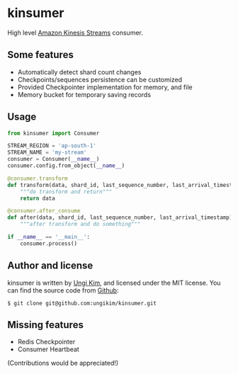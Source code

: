 kinsumer
========

High level [Amazon Kinesis Streams](https://aws.amazon.com/kinesis/streams/) consumer.

Some features
-------------

* Automatically detect shard count changes
* Checkpoints/sequences persistence can be customized
* Provided Checkpointer implementation for memory, and file
* Memory bucket for temporary saving records

Usage
-----

```python
from kinsumer import Consumer

STREAM_REGION = 'ap-south-1'
STREAM_NAME = 'my-stream'
consumer = Consumer(__name__)
consumer.config.from_object(__name__)

@consumer.transform
def transform(data, shard_id, last_sequence_number, last_arrival_timestamp):
    """do transform and return"""
    return data

@consumer.after_consume
def after(data, shard_id, last_sequence_number, last_arrival_timestamp):
    """after transform and do something"""

if __name__ == '__main__':
    consumer.process()
```

Author and license
------------------

kinsumer is written by [Ungi Kim](https://ungikim.me/), and licensed under the MIT license.  You can find the source code from [Github](https://github.com/ungikim/kinsumer):

```
$ git clone git@github.com:ungikim/kinsumer.git
```

Missing features
----------------

* Redis Checkpointer
* Consumer Heartbeat

(Contributions would be appreciated!)
